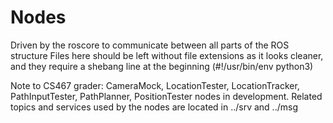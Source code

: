 # Nodes

Driven by the roscore to communicate between all parts of the ROS structure
Files here should be left without file extensions as it looks cleaner, and they require a shebang line at the beginning (#!/usr/bin/env python3)

Note to CS467 grader: CameraMock, LocationTester, LocationTracker, PathInputTester, PathPlanner, PositionTester nodes in development. Related topics and services used by the nodes are located in ../srv and ../msg
